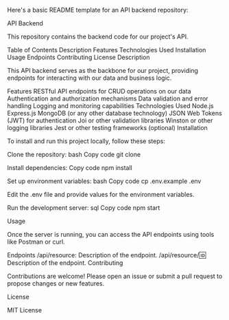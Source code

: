 Here's a basic README template for an API backend repository:

API Backend

This repository contains the backend code for our project's API.

Table of Contents
Description
Features
Technologies Used
Installation
Usage
Endpoints
Contributing
License
Description

This API backend serves as the backbone for our project, providing endpoints for interacting with our data and business logic.

Features
RESTful API endpoints for CRUD operations on our data
Authentication and authorization mechanisms
Data validation and error handling
Logging and monitoring capabilities
Technologies Used
Node.js
Express.js
MongoDB (or any other database technology)
JSON Web Tokens (JWT) for authentication
Joi or other validation libraries
Winston or other logging libraries
Jest or other testing frameworks (optional)
Installation

To install and run this project locally, follow these steps:

Clone the repository:
bash
Copy code
git clone <repository-url>

Install dependencies:
Copy code
npm install

Set up environment variables:
bash
Copy code
cp .env.example .env


Edit the .env file and provide values for the environment variables.

Run the development server:
sql
Copy code
npm start

Usage

Once the server is running, you can access the API endpoints using tools like Postman or curl.

Endpoints
/api/resource: Description of the endpoint.
/api/resource/:id: Description of the endpoint.
Contributing

Contributions are welcome! Please open an issue or submit a pull request to propose changes or new features.

License

MIT License

